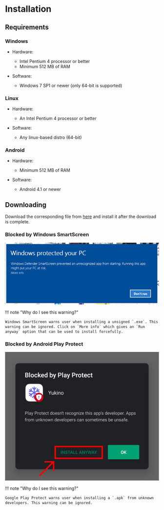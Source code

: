 # Installation

## Requirements

### Windows

-   Hardware:

    -   Intel Pentium 4 processor or better
    -   Minimum 512 MB of RAM

-   Software:

    -   Windows 7 SP1 or newer (only 64-bit is supported)

### Linux

-   Hardware:

    -   An Intel Pentium 4 processor or better

-   Software:

    -   Any linux-based distro (64-bit)

### Android

-   Hardware:

    -   Minimum 512 MB of RAM

-   Software:

    -   Android 4.1 or newer

## Downloading

Download the corresponding file from [here](https://yukino-org.github.io/download/latest) and install it after the download is complete.

### Blocked by Windows SmartScreen

![](../assets/images/windows-smartscreen.png)

!!! note "Why do I see this warning?"

    Windows SmartScreen warns user when installing a unsigned `.exe`. This warning can be ignored. Click on `More info` which gives an `Run anyway` option that can be used to install forcefully.

### Blocked by Android Play Protect

![](../assets/images/android-play-protect.png)

!!! note "Why do I see this warning?"

    Google Play Protect warns user when installing a `.apk` from unknown developers. This warning can be ignored.
